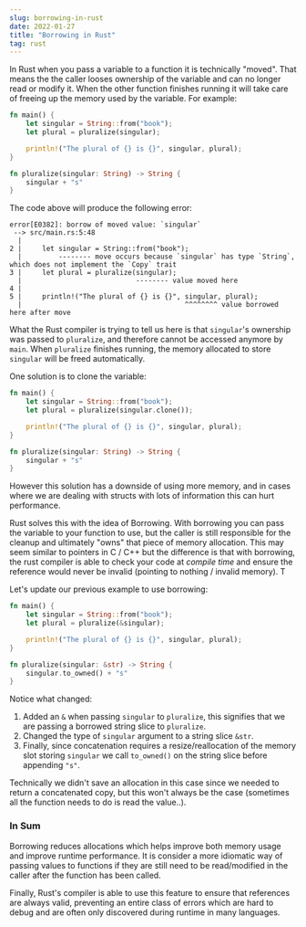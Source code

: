 ```yaml
---
slug: borrowing-in-rust
date: 2022-01-27
title: "Borrowing in Rust"
tag: rust
---
```


In Rust when you pass a variable to a function it is technically "moved". That means the the caller looses ownership of the variable and can no longer read or modify it. When the other function finishes running it will take care of freeing up the memory used by the variable. For example:

```rust
fn main() {
    let singular = String::from("book");
    let plural = pluralize(singular);

    println!("The plural of {} is {}", singular, plural);
}

fn pluralize(singular: String) -> String {
    singular + "s"
}
```

The code above will produce the following error:

```
error[E0382]: borrow of moved value: `singular`
 --> src/main.rs:5:48
  |
2 |     let singular = String::from("book");
  |         -------- move occurs because `singular` has type `String`, which does not implement the `Copy` trait
3 |     let plural = pluralize(singular);
  |                            -------- value moved here
4 |
5 |     println!("The plural of {} is {}", singular, plural);
  |                                        ^^^^^^^^ value borrowed here after move
```

What the Rust compiler is trying to tell us here is that `singular`'s ownership
was passed to `pluralize`, and therefore cannot be accessed anymore by `main`.
When `pluralize` finishes running, the memory allocated to store `singular` will
be freed automatically.

One solution is to clone the variable:

```rust
fn main() {
    let singular = String::from("book");
    let plural = pluralize(singular.clone());

    println!("The plural of {} is {}", singular, plural);
}

fn pluralize(singular: String) -> String {
    singular + "s"
}
```

However this solution has a downside of using more memory, and in cases where we
are dealing with structs with lots of information this can hurt performance.

Rust solves this with the idea of Borrowing. With borrowing you can pass the
variable to your function to use, but the caller is still responsible for the
cleanup and ultimately "owns" that piece of memory allocation. This may seem
similar to pointers in C / C++ but the difference is that with borrowing, the
rust compiler is able to check your code at *compile time* and ensure the
reference would never be invalid (pointing to nothing / invalid memory). T

Let's update our previous example to use borrowing:


```rust
fn main() {
    let singular = String::from("book");
    let plural = pluralize(&singular);

    println!("The plural of {} is {}", singular, plural);
}

fn pluralize(singular: &str) -> String {
    singular.to_owned() + "s"
}
```

Notice what changed:
1. Added an `&` when passing `singular` to `pluralize`, this signifies that we
   are passing a borrowed string slice to `pluralize`.
2. Changed the type of `singular` argument to a string slice `&str`.
3. Finally, since concatenation requires a resize/reallocation of the memory
   slot storing `singular` we call `to_owned()` on the string slice before
   appending `"s"`.

Technically we didn't save an allocation in this case since we needed to return
a concatenated copy, but this won't always be the case (sometimes all the
function needs to do is read the value..).

### In Sum
Borrowing reduces allocations which helps improve both memory usage and improve
runtime performance. It is consider a more idiomatic way of passing values to
functions if they are still need to be read/modified in the caller after the
function has been called.

Finally, Rust's compiler is able to use this feature to ensure that references
are always valid, preventing an entire class of errors which are hard to debug
and are often only discovered during runtime in many languages.
